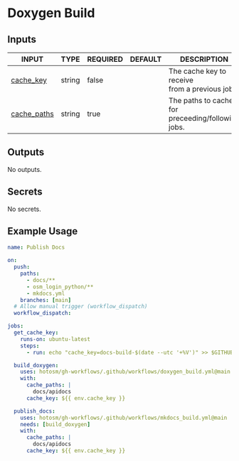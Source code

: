 # Doxygen Build

## Inputs

<!-- AUTO-DOC-INPUT:START - Do not remove or modify this section -->

|                               INPUT                               |  TYPE  | REQUIRED | DEFAULT |                      DESCRIPTION                       |
|-------------------------------------------------------------------|--------|----------|---------|--------------------------------------------------------|
|    <a name="input_cache_key"></a>[cache_key](#input_cache_key)    | string |  false   |         |   The cache key to receive <br>from a previous job.    |
| <a name="input_cache_paths"></a>[cache_paths](#input_cache_paths) | string |   true   |         | The paths to cache for <br>preceeding/following jobs.  |

<!-- AUTO-DOC-INPUT:END -->

## Outputs

<!-- AUTO-DOC-OUTPUT:START - Do not remove or modify this section -->
No outputs.
<!-- AUTO-DOC-OUTPUT:END -->

## Secrets

<!-- AUTO-DOC-SECRETS:START - Do not remove or modify this section -->
No secrets.
<!-- AUTO-DOC-SECRETS:END -->

## Example Usage

```yaml
name: Publish Docs

on:
  push:
    paths:
      - docs/**
      - osm_login_python/**
      - mkdocs.yml
    branches: [main]
  # Allow manual trigger (workflow_dispatch)
  workflow_dispatch:

jobs:
  get_cache_key:
    runs-on: ubuntu-latest
    steps:
      - run: echo "cache_key=docs-build-$(date --utc '+%V')" >> $GITHUB_ENV

  build_doxygen:
    uses: hotosm/gh-workflows/.github/workflows/doxygen_build.yml@main
    with:
      cache_paths: |
        docs/apidocs
      cache_key: ${{ env.cache_key }}

  publish_docs:
    uses: hotosm/gh-workflows/.github/workflows/mkdocs_build.yml@main
    needs: [build_doxygen]
    with:
      cache_paths: |
        docs/apidocs
      cache_key: ${{ env.cache_key }}
```
